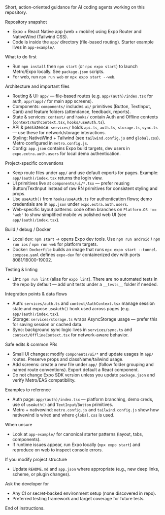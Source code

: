 Short, action-oriented guidance for AI coding agents working on this repository.

Repository snapshot
- Expo + React Native app (web + mobile) using Expo Router and NativeWind (Tailwind CSS).
- Code is inside the `app/` directory (file-based routing). Starter example lives in `app-example/`.

What to do first
- Run `npm install` then `npm start` (or `npx expo start`) to launch Metro/Expo locally. See `package.json` scripts.
- For web, run `npm run web` or `npx expo start --web`.

Architecture and important files
- Routing & UI: `app/` — file-based routes (e.g. `app/(auth)/index.tsx` for auth, `app/(app)/` for main app screens).
- Components: `components/` includes `ui/` primitives (Button, TextInput, Card) and feature folders (attendance, feedback, reports).
- State & services: `context/` and `hooks/` contain Auth and Offline contexts (`context/AuthContext.tsx`, `hooks/useAuth.ts`).
- API & persistence: `services/` holds `api.ts`, `auth.ts`, `storage.ts`, `sync.ts` — use these for network/storage interactions.
- Styling: NativeWind + Tailwind (see `tailwind.config.js` and `global.css`). Metro configured in `metro.config.js`.
- Config: `app.json` contains Expo build targets, dev users in `expo.extra.auth.users` for local demo authentication.

Project-specific conventions
- Keep route files under `app/` and use default exports for pages. Example: `app/(auth)/index.tsx` returns the login view.
- UI primitives live at `components/ui/*.tsx` — prefer reusing Button/TextInput instead of raw RN primitives for consistent styling and props.
- Use `useAuth()` from `hooks/useAuth.ts` for authentication flows; demo credentials are in `app.json` under `expo.extra.auth.users`.
- Web-specific layout patterns: code often branches on `Platform.OS !== 'web'` to show simplified mobile vs polished web UI (see `app/(auth)/index.tsx`).

Build / debug / Docker
- Local dev: `npm start` -> opens Expo dev tools. Use `npm run android` / `npm run ios` / `npm run web` for platform targets.
- Docker: `Dockerfile` builds an image that runs `npx expo start --tunnel`. `compose.yaml` defines `expo-dev` for containerized dev with ports 8081/19000-19002.

Testing & linting
- Lint: `npm run lint` (alias for `expo lint`). There are no automated tests in the repo by default — add unit tests under a `__tests__` folder if needed.

Integration points & data flows
- Auth: `services/auth.ts` and `context/AuthContext.tsx` manage session state and expose `useAuth()` hook used across pages (e.g. `app/(auth)/index.tsx`).
- Storage: `services/storage.ts` wraps AsyncStorage usage — prefer this for saving session or cached data.
- Sync: background sync logic lives in `services/sync.ts` and `context/OfflineContext.tsx` for network-aware behavior.

Safe edits & common PRs
- Small UI changes: modify `components/ui/*` and update usages in `app/` routes. Preserve props and className/tailwind usage.
- Add screens: create a new file under `app/` (follow folder grouping and named route conventions). Export default a React component.
- Do not change Expo SDK version unless you update `package.json` and verify Metro/EAS compatibility.

Examples to reference
- Auth page: `app/(auth)/index.tsx` — platform branching, demo creds, use of `useAuth()` and `TextInput`/`Button` primitives.
- Metro + nativewind: `metro.config.js` and `tailwind.config.js` show how nativewind is wired and where `global.css` is used.

When unsure
- Look at `app-example/` for canonical starter patterns (layout, tabs, components).
- If runtime issues appear, run Expo locally (`npx expo start`) and reproduce on web to inspect console errors.

If you modify project structure
- Update `README.md` and `app.json` where appropriate (e.g., new deep links, scheme, or plugin changes).

Ask the developer for
- Any CI or secret-backed environment setup (none discovered in repo).
- Preferred testing framework and target coverage for future tests.

End of instructions.
